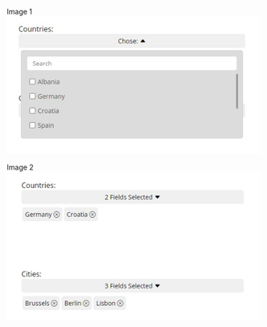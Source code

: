 Image 1
![Screenshot of the application](checkbox1.jpg)

Image 2
![Screenshot of the application](checkbox2.jpg)
